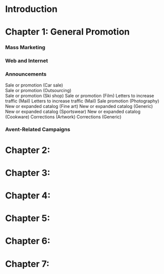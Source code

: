 # Introduction

# Chapter 1: General Promotion
### Mass Marketing
### Web and Internet
### Announcements
Sale or promotion (Car sale)  
Sale or promotion (Outsourcing)  
Sale or promotion (Ski shop)
Sale or promotion (Film)
Letters to increase traffic (Mail)
Letters to increase traffic (Mail)
Sale promotion (Photography)
New or expanded catalog (Fine art)
New or expanded catalog (Generic)
New or expanded catalog (Sportswear)
New or expanded catalog (Cookware)
Corrections (Artwork)
Corrections (Generic)

### Avent-Related Campaigns

# Chapter 2:

# Chapter 3:

# Chapter 4:

# Chapter 5:

# Chapter 6:

# Chapter 7:
